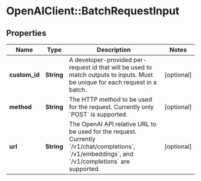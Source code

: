 # OpenAIClient::BatchRequestInput

## Properties
Name | Type | Description | Notes
------------ | ------------- | ------------- | -------------
**custom_id** | **String** | A developer-provided per-request id that will be used to match outputs to inputs. Must be unique for each request in a batch. | [optional] 
**method** | **String** | The HTTP method to be used for the request. Currently only &#x60;POST&#x60; is supported. | [optional] 
**url** | **String** | The OpenAI API relative URL to be used for the request. Currently &#x60;/v1/chat/completions&#x60;, &#x60;/v1/embeddings&#x60;, and &#x60;/v1/completions&#x60; are supported. | [optional] 

